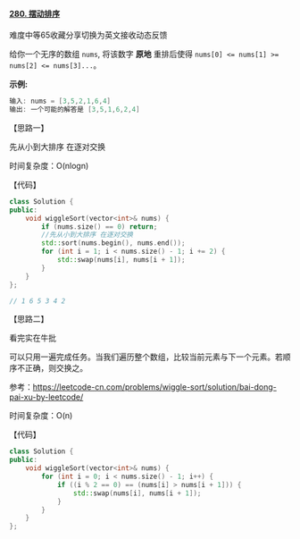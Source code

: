#### [280. 摆动排序](https://leetcode-cn.com/problems/wiggle-sort/)

难度中等65收藏分享切换为英文接收动态反馈

给你一个无序的数组 `nums`, 将该数字 **原地** 重排后使得 `nums[0] <= nums[1] >= nums[2] <= nums[3]...`。

**示例:**

```c
输入: nums = [3,5,2,1,6,4]
输出: 一个可能的解答是 [3,5,1,6,2,4]
```

【思路一】

先从小到大排序 在逐对交换

时间复杂度：O(nlogn)

【代码】

```c++
class Solution {
public:
    void wiggleSort(vector<int>& nums) {
        if (nums.size() == 0) return;
        //先从小到大排序 在逐对交换
        std::sort(nums.begin(), nums.end());
        for (int i = 1; i < nums.size() - 1; i += 2) {
            std::swap(nums[i], nums[i + 1]);
        }
    }
};

// 1 6 5 3 4 2
```

【思路二】

看完实在牛批

可以只用一遍完成任务。当我们遍历整个数组，比较当前元素与下一个元素。若顺序不正确，则交换之。

参考：https://leetcode-cn.com/problems/wiggle-sort/solution/bai-dong-pai-xu-by-leetcode/

时间复杂度：O(n)

【代码】

```c++
class Solution {
public:
    void wiggleSort(vector<int>& nums) {
        for (int i = 0; i < nums.size() - 1; i++) {
            if ((i % 2 == 0) == (nums[i] > nums[i + 1])) {
                std::swap(nums[i], nums[i + 1]);
            }
        }
    }
};
```

